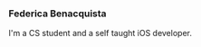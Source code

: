 ### Federica Benacquista
I'm a CS student and a self taught iOS developer.
![<Swift>](https://img.shields.io/badge/Swift-#F05138?style=for-the-badge&logo=Swift&logoColor=white)

<!--
**marybnq/marybnq** is a ✨ _special_ ✨ repository because its `README.md` (this file) appears on your GitHub profile.

Here are some ideas to get you started:

- 🔭 I’m currently working on ...
- 🌱 I’m currently learning ...
- 👯 I’m looking to collaborate on ...
- 🤔 I’m looking for help with ...
- 💬 Ask me about ...
- 📫 How to reach me: ...
- 😄 Pronouns: ...
- ⚡ Fun fact: ...
-->
